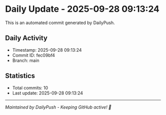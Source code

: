 # Daily Update - 2025-09-28 09:13:24

This is an automated commit generated by DailyPush.

## Daily Activity
- Timestamp: 2025-09-28 09:13:24
- Commit ID: fec09bf4
- Branch: main

## Statistics
- Total commits: 10
- Last update: 2025-09-28 09:13:24

---
*Maintained by DailyPush - Keeping GitHub active! 🚀*
